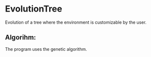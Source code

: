 # EvolutionTree

Evolution of a tree where the environment is customizable by the user.

## Algorihm:

The program uses the genetic algorithm.

